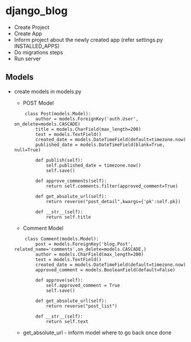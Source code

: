 # django_blog
* Create Project
* Create App 
* Inform project about the newly created app (refer settings.py INSTALLED_APPS)
* Do migrations steps
* Run server
## Models
* create models in models.py
    * POST Model
    ```
        class Post(models.Model):
            author = models.ForeignKey('auth.User', on_delete=models.CASCADE)
            title = models.CharField(max_length=200)
            text = models.TextField()
            created_date = models.DateTimeField(default=timezone.now)
            published_date = models.DateTimeField(blank=True, null=True)

            def publish(self):
                self.published_date = timezone.now()
                self.save()

            def approve_comments(self):
                return self.comments.filter(approved_comment=True)

            def get_absolute_url(self):
                return reverse("post_detail",kwargs={'pk':self.pk})
            
            def __str__(self):
                return self.title
    ```
     * Comment Model

    ```
        class Comment(models.Model):
            post = models.ForeignKey('blog.Post', related_name='comments',on_delete=models.CASCADE,)
            author = models.CharField(max_length=200)
            text = models.TextField()
            created_date = models.DateTimeField(default=timezone.now)
            approved_comment = models.BooleanField(default=False)

            def approve(self):
                self.approved_comment = True
                self.save()

            def get_absolute_url(self):
                return reverse("post_list")
                
            def __str__(self):
                return self.text
    ```
    * get_absolute_url - inform model where to go back once done

    


